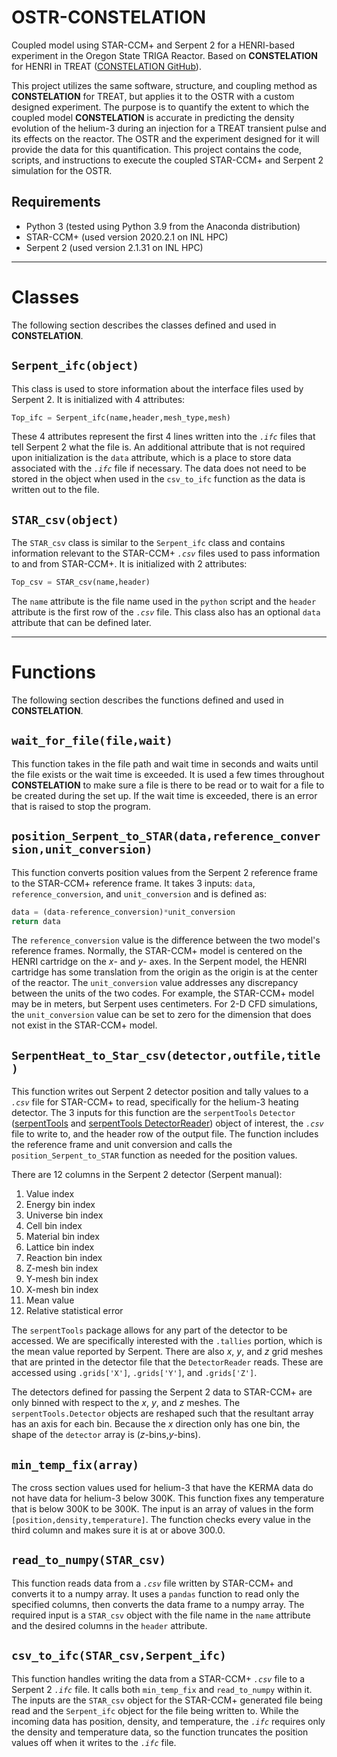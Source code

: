 # OSTR-CONSTELATION
Coupled model using STAR-CCM+ and Serpent 2 for a HENRI-based experiment in the Oregon State TRIGA Reactor. Based on **CONSTELATION** for HENRI in TREAT ([CONSTELATION GitHub](https://github.com/warrenau/CONSTELATION)).

This project utilizes the same software, structure, and coupling method as **CONSTELATION** for TREAT, but applies it to the OSTR with a custom designed experiment. The purpose is to quantify the extent to which the coupled model **CONSTELATION** is accurate in predicting the density evolution of the helium-3 during an injection for a TREAT transient pulse and its effects on the reactor. The OSTR and the experiment designed for it will provide the data for this quantification. This project contains the code, scripts, and instructions to execute the coupled STAR-CCM+ and Serpent 2 simulation for the OSTR.

## Requirements

- Python 3 (tested using Python 3.9 from the Anaconda distribution)
- STAR-CCM+ (used version 2020.2.1 on INL HPC)
- Serpent 2 (used version 2.1.31 on INL HPC)


---
# Classes
The following section describes the classes defined and used in **CONSTELATION**.

## `Serpent_ifc(object)`
This class is used to store information about the interface files used by Serpent 2. It is initialized with 4 attributes: 
```python
Top_ifc = Serpent_ifc(name,header,mesh_type,mesh)
```
These 4 attributes represent the first 4 lines written into the *`.ifc`* files that tell Serpent 2 what the file is. An additional attribute that is not required upon initialization is the `data` attribute, which is a place to store data associated with the *`.ifc`* file if necessary. The data does not need to be stored in the object when used in the `csv_to_ifc` function as the data is written out to the file.

## `STAR_csv(object)`
The `STAR_csv` class is similar to the `Serpent_ifc` class and contains information relevant to the STAR-CCM+ *`.csv`* files used to pass information to and from STAR-CCM+. It is initialized with 2 attributes:
```python
Top_csv = STAR_csv(name,header)
```
The `name` attribute is the file name used in the `python` script and the `header` attribute is the first row of the *`.csv`* file. This class also has an optional `data` attribute that can be defined later.



---
# Functions
The following section describes the functions defined and used in **CONSTELATION**.

## `wait_for_file(file,wait)`
This function takes in the file path and wait time in seconds and waits until the file exists or the wait time is exceeded. It is used a few times throughout **CONSTELATION** to make sure a file is there to be read or to wait for a file to be created during the set up. If the wait time is exceeded, there is an error that is raised to stop the program.


## `position_Serpent_to_STAR(data,reference_conversion,unit_conversion)`
This function converts position values from the Serpent 2 reference frame to the STAR-CCM+ reference frame. It takes 3 inputs: `data`, `reference_conversion`, and `unit_conversion` and is defined as:
```python
data = (data-reference_conversion)*unit_conversion
return data
```
The `reference_conversion` value is the difference between the two model's reference frames. Normally, the STAR-CCM+ model is centered on the HENRI cartridge on the $x$- and $y$- axes. In the Serpent model, the HENRI cartridge has some translation from the origin as the origin is at the center of the reactor. The `unit_conversion` value addresses any discrepancy between the units of the two codes. For example, the STAR-CCM+ model may be in meters, but Serpent uses centimeters. For 2-D CFD simulations, the `unit_conversion` value can be set to zero for the dimension that does not exist in the STAR-CCM+ model.


## `SerpentHeat_to_Star_csv(detector,outfile,title)`
This function writes out Serpent 2 detector position and tally values to a *`.csv`* file for STAR-CCM+ to read, specifically for the helium-3 heating detector. The 3 inputs for this function are the `serpentTools` `Detector` ([serpentTools](https://serpent-tools.readthedocs.io/en/master/index.html) and [serpentTools DetectorReader](https://serpent-tools.readthedocs.io/en/master/examples/Detector.html)) object of interest, the *`.csv`* file to write to, and the header row of the output file.
The function includes the reference frame and unit conversion and calls the `position_Serpent_to_STAR` function as needed for the position values.


There are 12 columns in the Serpent 2 detector (Serpent manual):

1. Value index
2. Energy bin index
3. Universe bin index
4. Cell bin index
5. Material bin index
6. Lattice bin index
7. Reaction bin index
8. Z-mesh bin index
9. Y-mesh bin index
10. X-mesh bin index
11. Mean value
12. Relative statistical error

The `serpentTools` package allows for any part of the detector to be accessed. We are specifically interested with the `.tallies` portion, which is the mean value reported by Serpent. There are also $x$, $y$, and $z$ grid meshes that are printed in the detector file that the `DetectorReader` reads. These are accessed using `.grids['X']`, `.grids['Y']`, and `.grids['Z']`.

The detectors defined for passing the Serpent 2 data to STAR-CCM+ are only binned with respect to the $x$, $y$, and $z$ meshes. The `serpentTools.Detector` objects are reshaped such that the resultant array has an axis for each bin. Because the $x$ direction only has one bin, the shape of the `detector` array is ($z$-bins,$y$-bins).


## `min_temp_fix(array)`
The cross section values used for helium-3 that have the KERMA data do not have data for helium-3 below 300K. This function fixes any temperature that is below 300K to be 300K. The input is an array of values in the form `[position,density,temperature]`. The function checks every value in the third column and makes sure it is at or above 300.0.

## `read_to_numpy(STAR_csv)`
This function reads data from a *`.csv`* file written by STAR-CCM+ and converts it to a numpy array. It uses a `pandas` function to read only the specified columns, then converts the data frame to a numpy array. The required input is a `STAR_csv` object with the file name in the `name` attribute and the desired columns in the `header` attribute.

## `csv_to_ifc(STAR_csv,Serpent_ifc)`
This function handles writing the data from a STAR-CCM+ *`.csv`* file to a Serpent 2 *`.ifc`* file. It calls both `min_temp_fix` and `read_to_numpy` within it. The inputs are the `STAR_csv` object for the STAR-CCM+ generated file being read and the `Serpent_ifc` object for the file being written to. While the incoming data has position, density, and temperature, the *`.ifc`* requires only the density and temperature data, so the function truncates the position values off when it writes to the *`.ifc`* file.